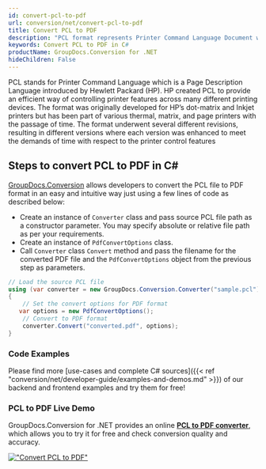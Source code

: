 ```yaml
---
id: convert-pcl-to-pdf
url: conversion/net/convert-pcl-to-pdf
title: Convert PCL to PDF
description: "PCL format represents Printer Command Language Document with .pcl extension. Learn how to convert PCL to PDF file programmatically in C# language using GroupDocs.Conversion for .NET library."
keywords: Convert PCL to PDF in C#
productName: GroupDocs.Conversion for .NET
hideChildren: False
---
```


PCL stands for Printer Command Language which is a Page Description Language introduced by Hewlett Packard (HP). HP created PCL to provide an efficient way of controlling printer features across many different printing devices. The format was originally developed for HP’s dot-matrix and Inkjet printers but has been part of various thermal, matrix, and page printers with the passage of time. The format underwent several different revisions, resulting in different versions where each version was enhanced to meet the demands of time with respect to the printer control features

## Steps to convert PCL to PDF in C#

[GroupDocs.Conversion](https://products.groupdocs.com/conversion/net) allows developers to convert the PCL file to PDF format in an easy and intuitive way just using a few lines of code as described below:

* Create an instance of `Converter` class and pass source PCL file path as a constructor parameter. You may specify absolute or relative file path as per your requirements. 
* Create an instance of `PdfConvertOptions` class.
* Call `Converter` class `Convert` method and pass the filename for the converted PDF file and the `PdfConvertOptions` object from the previous step as parameters.

```csharp
// Load the source PCL file
using (var converter = new GroupDocs.Conversion.Converter("sample.pcl"))
{
    // Set the convert options for PDF format
   var options = new PdfConvertOptions();
    // Convert to PDF format
    converter.Convert("converted.pdf", options);
}
```

### Code Examples

Please find more [use-cases and complete C# sources]({{< ref "conversion/net/developer-guide/examples-and-demos.md" >}}) of our backend and frontend examples and try them for free!

### PCL to PDF Live Demo

GroupDocs.Conversion for .NET provides an online [**PCL to PDF converter**](https://products.groupdocs.app/conversion/pcl-to-pdf), which allows you to try it for free and check conversion quality and accuracy.

[!["Convert PCL to PDF"](conversion/net/images/convert-to-pdf/convert-pcl-to-pdf.png)](https://products.groupdocs.app/conversion/pcl-to-pdf)